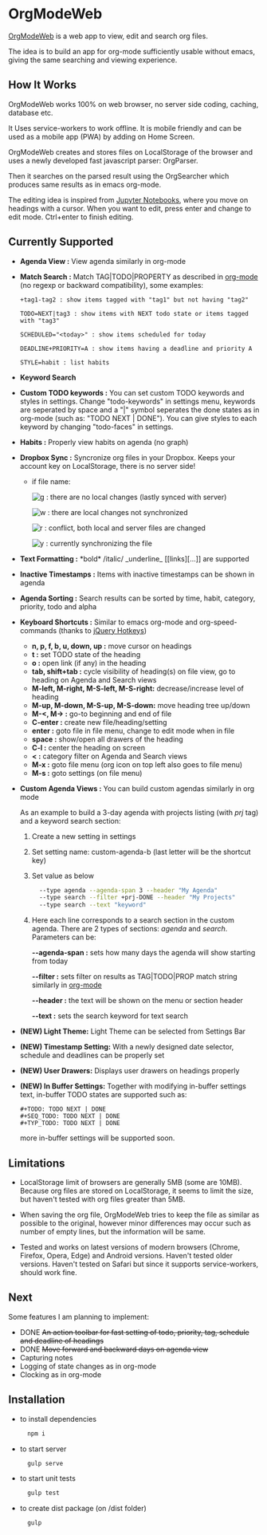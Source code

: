 # OrgModeWeb

[OrgModeWeb](https://orgmodeweb.org) is a web app to view, edit and search org files.

The idea is to build an app for org-mode sufficiently usable without emacs, giving the same searching and viewing experience.

## How It Works

OrgModeWeb works 100% on web browser, no server side coding, caching, database etc.

It Uses service-workers to work offline. It is mobile friendly and can be used as a mobile app (PWA) by adding on Home Screen.

OrgModeWeb creates and stores files on LocalStorage of the browser and uses a newly developed fast javascript parser: OrgParser.

Then it searches on the parsed result using the OrgSearcher which produces same results as in emacs org-mode.

The editing idea is inspired from [Jupyter Notebooks](https://jupyter.org/), where you move on headings with a cursor. When you want to edit, press enter and change to edit mode. Ctrl+enter to finish editing.

## Currently Supported

- **Agenda View :** View agenda similarly in org-mode
- **Match Search :** Match TAG|TODO|PROPERTY as described in [org-mode](https://orgmode.org/manual/Matching-tags-and-properties.html) (no regexp or backward compatibility), some examples:

      +tag1-tag2 : show items tagged with "tag1" but not having "tag2"

      TODO=NEXT|tag3 : show items with NEXT todo state or items tagged with "tag3"
  
      SCHEDULED="<today>" : show items scheduled for today

      DEADLINE+PRIORITY=A : show items having a deadline and priority A

      STYLE=habit : list habits

- **Keyword Search**
- **Custom TODO keywords :** You can set custom TODO keywords and styles in settings. Change "todo-keywords" in settings menu, keywords are seperated by space and a "|" symbol seperates the done states as in org-mode (such as: "TODO NEXT | DONE"). You can give styles to each keyword by changing "todo-faces" in settings.
- **Habits :** Properly view habits on agenda (no graph)
- **Dropbox Sync :** Syncronize org files in your Dropbox. Keeps your account key on LocalStorage, there is no server side!

  - if file name:

    ![g](https://placehold.it/15/00ff00/000000?text=+) : there are no local changes (lastly synced with server)

    ![w](https://placehold.it/15/ffffff/000000?text=+) : there are local changes not synchronized

    ![r](https://placehold.it/15/ff0000/000000?text=+) : conflict, both local and server files are changed

    ![y](https://placehold.it/15/ffff00/000000?text=+) : currently synchronizing the file

- **Text Formatting :** \*bold* /italic/ \_underline_ [[links][...]] are supported
- **Inactive Timestamps :** Items with inactive timestamps can be shown in agenda
- **Agenda Sorting :** Search results can be sorted by time, habit, category, priority, todo and alpha
- **Keyboard Shortcuts :** Similar to emacs org-mode and org-speed-commands (thanks to [jQuery Hotkeys](https://github.com/tzuryby/jquery.hotkeys))
  - **n, p, f, b, u, down, up :** move cursor on headings
  - **t :** set TODO state of the heading
  - **o :** open link (if any) in the heading
  - **tab, shift+tab :** cycle visibility of heading(s) on file view, go to heading on Agenda and Search views
  - **M-left, M-right, M-S-left, M-S-right:** decrease/increase level of heading
  - **M-up, M-down, M-S-up, M-S-down:** move heading tree up/down
  - **M-<, M-> :** go-to beginning and end of file
  - **C-enter :** create new file/heading/setting
  - **enter :** goto file in file menu, change to edit mode when in file
  - **space :** show/open all drawers of the heading
  - **C-l :** center the heading on screen
  - **< :** category filter on Agenda and Search views
  - **M-x :** goto file menu (org icon on top left also goes to file menu)
  - **M-s :** goto settings (on file menu)
- **Custom Agenda Views :** You can build custom agendas similarly in org mode

  As an example to build a 3-day agenda with projects listing (with *prj* tag) and a keyword search section:
  1. Create a new setting in settings
  2. Set setting name: custom-agenda-b (last letter will be the shortcut key)
  3. Set value as below

      ```bash
        --type agenda --agenda-span 3 --header "My Agenda"
        --type search --filter +prj-DONE --header "My Projects"
        --type search --text "keyword"
      ```

  4. Here each line corresponds to a search section in the custom agenda. There are 2 types of sections: *agenda* and *search*. Parameters can be:

      **--agenda-span :** sets how many days the agenda will show starting from today

      **--filter :** sets filter on results as TAG|TODO|PROP match string similarly in [org-mode](https://orgmode.org/manual/Matching-tags-and-properties.html)

      **--header :** the text will be shown on the menu or section header

      **--text :** sets the search keyword for text search

- **(NEW) Light Theme:** Light Theme can be selected from Settings Bar

- **(NEW) Timestamp Setting:** With a newly designed date selector, schedule and deadlines can be properly set

- **(NEW) User Drawers:** Displays user drawers on headings properly

- **(NEW) In Buffer Settings:** Together with modifying in-buffer settings text, in-buffer TODO states are supported such as:

      #+TODO: TODO NEXT | DONE
      #+SEQ_TODO: TODO NEXT | DONE
      #+TYP_TODO: TODO NEXT | DONE

    more in-buffer settings will be supported soon.

## Limitations

- LocalStorage limit of browsers are generally 5MB (some are 10MB). Because org files are stored on LocalStorage, it seems to limit the size, but haven't tested with org files greater than 5MB.

- When saving the org file, OrgModeWeb tries to keep the file as similar as possible to the original, however minor differences may occur such as number of empty lines, but the information will be same.

- Tested and works on latest versions of modern browsers (Chrome, Firefox, Opera, Edge) and Android versions. Haven't tested older versions. Haven't tested on Safari but since it supports service-workers, should work fine.

## Next

Some features I am planning to implement:

- DONE ~~An action toolbar for fast setting of todo, priority, tag, schedule and deadline of headings~~
- DONE ~~Move forward and backward days on agenda view~~
- Capturing notes
- Logging of state changes as in org-mode
- Clocking as in org-mode

## Installation

- to install dependencies

  ```bash
    npm i
  ```

- to start server

  ```bash
    gulp serve
  ```

- to start unit tests

  ```bash
    gulp test
  ```

- to create dist package (on /dist folder)

  ```bash
    gulp
  ```